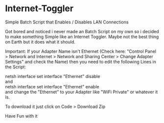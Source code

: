 # Internet-Toggler
Simple Batch Script that Enables / Disables LAN Connections

Got bored and noticed i never made an Batch Script on my own so i decided to make something Simple like an Internet Toggler.
Maybe not the best thing on Earth but it does what it should.

Important: If your Adapter Name isn't Ethernet (Check here: "Control Panel > Network and Internet > Network and Sharing Center > Change Adapter Settings" and check the Name) then you need to edit the following Lines in the Script:

netsh interface set interface "Ethernet" disable<br/>
and<br/>
netsh interface set interface "Ethernet" enable<br/>
and change the "Ethernet" to your Adapter like "WiFi Private" or whatever it is.
<br/>
  
To download it just click on Code > Download Zip

Have Fun with it
